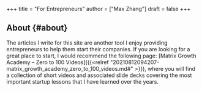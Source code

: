 +++
title = "For Entrepreneurs"
author = ["Max Zhang"]
draft = false
+++

## About {#about}

The articles I write for this site are another tool I enjoy providing
entrepreneurs to help them start their companies. If you are looking for a great
place to start, I would recommend the following page: [Matrix Growth Academy –
Zero to 100 Videos]({{<relref "20210812094207-matrix_growth_academy_zero_to_100_videos.md#" >}}), where you will find a collection of short videos and
associated slide decks covering the most important startup lessons that I have
learned over the years.